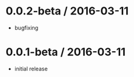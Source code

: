 0.0.2-beta / 2016-03-11
=======================

  * bugfixing

0.0.1-beta / 2016-03-11
=======================

  * initial release

